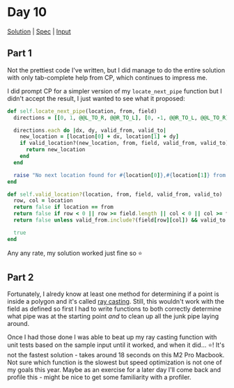 # Day 10

[Solution](../lib/day10.rb) | [Spec](../spec/day10_spec.rb) | [Input](../input/day10.txt)

## Part 1

Not the prettiest code I've written, but I did manage to do the entire solution with only tab-complete help from CP,
which continues to impress me.

I did prompt CP for a simpler version of my `locate_next_pipe` function but I didn't accept the result, I just wanted to
see what it proposed:

```ruby
def self.locate_next_pipe(location, from, field)
  directions = [[0, 1, @@L_TO_R, @@R_TO_L], [0, -1, @@R_TO_L, @@L_TO_R], [1, 0, @@U_TO_D, @@D_TO_U], [-1, 0, @@D_TO_U, @@U_TO_D]]

  directions.each do |dx, dy, valid_from, valid_to|
    new_location = [location[0] + dx, location[1] + dy]
    if valid_location?(new_location, from, field, valid_from, valid_to)
      return new_location
    end
  end

  raise "No next location found for #{location[0]},#{location[1]} from #{from[0]},#{from[1]}"
end

def self.valid_location?(location, from, field, valid_from, valid_to)
  row, col = location
  return false if location == from
  return false if row < 0 || row >= field.length || col < 0 || col >= field[row].length
  return false unless valid_from.include?(field[row][col]) && valid_to.include?(field[from[0]][from[1]])

  true
end
```

Any any rate, my solution worked just fine so ⭐

## Part 2

Fortunately, I alredy know at least one method for determining if a point is inside a polygon and it's called
[ray casting](https://en.wikipedia.org/wiki/Point_in_polygon#Ray_casting_algorithm). Still, this wouldn't work with the
field as defined so first I had to write functions to both correctly determine what pipe was at the starting point _and_
to clean up all the junk pipe laying around.

Once I had those done I was able to beat up my ray casting function with unit tests based on the sample input until it
worked, and when it did... ⭐! It's not the fastest solution - takes around 18 seconds on this M2 Pro Macbook. Not sure
which function is the slowest but speed optimization is not one of my goals this year. Maybe as an exercise for a later
day I'll come back and profile this - might be nice to get some familiarity with a profiler.
